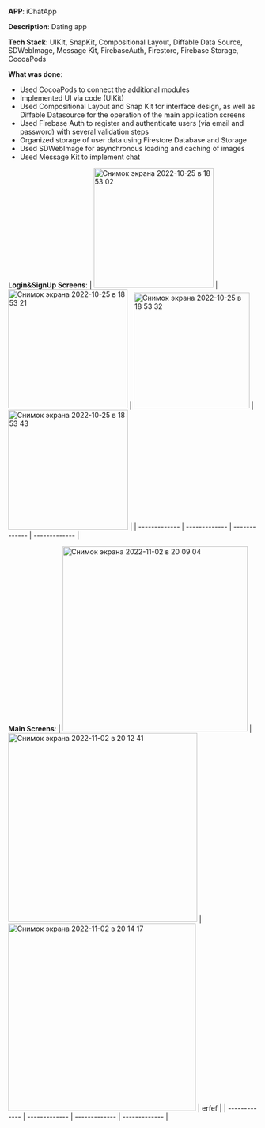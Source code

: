 **APP**:  iChatApp

**Description**: Dating app

**Tech Stack**: UIKit, SnapKit, Compositional Layout, Diffable Data Source, SDWebImage, Message Kit, FirebaseAuth, Firestore, Firebase Storage,   CocoaPods

**What was done**:

- Used CocoaPods to connect the additional modules
- Implemented UI via code (UIKit)
- Used Compositional Layout and Snap Kit for interface design, as well as Diffable Datasource for the operation of the main application screens
- Used Firebase Auth to register and authenticate users (via email and password) with several validation steps
- Organized storage of user data using Firestore Database and Storage
- Used SDWebImage for asynchronous loading and caching of images
- Used Message Kit to implement chat

**Login&SignUp Screens**:
| <img width="242" alt="Снимок экрана 2022-10-25 в 18 53 02" src="https://user-images.githubusercontent.com/100786077/197822796-5a6d914e-3deb-42b8-8cec-1704e80aeeb1.png">  | <img width="241" alt="Снимок экрана 2022-10-25 в 18 53 21" src="https://user-images.githubusercontent.com/100786077/197822806-b768cdf8-2cd9-47ec-85ff-6022bded678e.png"> | <img width="234" alt="Снимок экрана 2022-10-25 в 18 53 32" src="https://user-images.githubusercontent.com/100786077/197822812-c5eb6cfd-8171-4830-ba8b-4b425305a598.png">  | <img width="242" alt="Снимок экрана 2022-10-25 в 18 53 43" src="https://user-images.githubusercontent.com/100786077/197822819-13731be8-c9de-4f3d-93ef-472b228b4b65.png">  |
| ------------- | ------------- | ------------- | ------------- |

**Main Screens**:
|  <img width="374" alt="Снимок экрана 2022-11-02 в 20 09 04" src="https://user-images.githubusercontent.com/100786077/199555930-b2be79a1-d98f-4f36-b826-e6b89bb0b541.png"> | <img width="382" alt="Снимок экрана 2022-11-02 в 20 12 41" src="https://user-images.githubusercontent.com/100786077/199556658-0c0aad22-c770-41c8-ba26-78fd4993a5c7.png"> | <img width="379" alt="Снимок экрана 2022-11-02 в 20 14 17" src="https://user-images.githubusercontent.com/100786077/199556664-c78fdbb0-f71d-47ba-8c68-190803042c97.png"> | erfef  |
| ------------- | ------------- | ------------- | ------------- |





